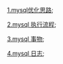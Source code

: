 [1.mysql优化思路](https://github.com/wulimax/blogs/blob/master/mysql/4.md);

[2.mysql 执行流程](https://github.com/wulimax/blogs/blob/master/mysql/mysql.md);

[3.mysql 事物](https://github.com/wulimax/blogs/blob/master/mysql/things.md);

[4.mysql 日志](https://github.com/wulimax/blogs/blob/master/mysql/mysql_log.md);

